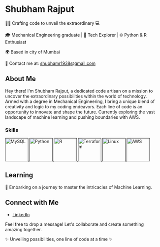 # Shubham Rajput

👨‍🔧 Crafting code to unveil the extraordinary 💻

🎓 Mechanical Engineering graduate | 🚀 Tech Explorer | 🌐 Python & R Enthusiast

🌍 Based in city of Mumbai

📧 Contact me at: shubhamr1938@gmail.com

## About Me

Hey there! I'm Shubham Rajput, a dedicated code artisan on a mission to uncover the extraordinary possibilities within the world of technology. Armed with a degree in Mechanical Engineering, I bring a unique blend of creativity and logic to my coding endeavors. Each line of code is an opportunity to innovate and shape the future. Currently exploring the vast landscape of machine learning and pushing boundaries with AWS.

### Skills

<p align="left">
  <a href=" ">
    <img src="https://www.vectorlogo.zone/logos/mysql/mysql-official.svg" width="75" height="75" alt="MySQL" />
  </a>
<a href=" ">
  <img src="https://upload.wikimedia.org/wikipedia/commons/c/c3/Python-logo-notext.svg" width="75" height="75" alt="Python" />
  </a>
<a href=" ">
  <img src="https://www.vectorlogo.zone/logos/r-project/r-project-icon.svg" width="75" height="75" alt="R" />
  </a>
<a href=" ">
  <img src="https://www.vectorlogo.zone/util/preview.html?image=/logos/terraformio/terraformio-ar21.svg" width="75" height="75" alt="Terraform" />
  </a>
<a href=" ">
  <img src="https://www.vectorlogo.zone/util/preview.html?image=/logos/linux/linux-ar21.svg" width="75" height="75" alt="Linux" />
  </a>
<a href=" ">
  <img src="https://www.vectorlogo.zone/util/preview.html?image=/logos/amazon_aws/amazon_aws-ar21.svg" width="75" height="75" alt="AWS" />
  </a>
</p>

## Learning

🚀 Embarking on a journey to master the intricacies of Machine Learning.

## Connect with Me

- [LinkedIn](https://www.linkedin.com/in/shubhsmiles/) 

Feel free to drop a message! Let's collaborate and create something amazing together.

✨ Unveiling possibilities, one line of code at a time ✨
